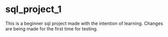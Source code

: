 # sql_project_1
This is a beginner sql project made with the intention of learning.
Changes are being made for the first time for testing.

